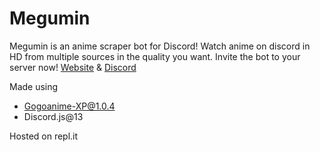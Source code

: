 # Megumin
Megumin is an anime scraper bot for Discord! Watch anime on discord in HD from multiple sources in the quality you want. Invite the bot to your server now!
[Website](https://avi-rana-1718.github.io/Megumin/) & [Discord](https://discord.com/invite/6qcYP89Zh2)

Made using
- [Gogoanime-XP@1.0.4](https://github.com/jainprashul/gogoanime)
- Discord.js@13

Hosted on repl.it
